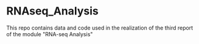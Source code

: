 # RNAseq_Analysis
This repo contains data and code used in the realization of the third report of the module "RNA-seq Analysis"
